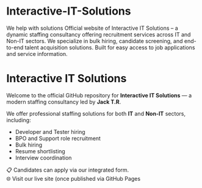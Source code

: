 # Interactive-IT-Solutions
We help with solutions
Official website of Interactive IT Solutions – a dynamic staffing consultancy offering recruitment services across IT and Non-IT sectors. We specialize in bulk hiring, candidate screening, and end-to-end talent acquisition solutions. Built for easy access to job applications and service information.
# Interactive IT Solutions

Welcome to the official GitHub repository for **Interactive IT Solutions** — a modern staffing consultancy led by **Jack T.R**.

We offer professional staffing solutions for both **IT** and **Non-IT** sectors, including:
- Developer and Tester hiring
- BPO and Support role recruitment
- Bulk hiring
- Resume shortlisting
- Interview coordination

📋 Candidates can apply via our integrated form.  
🌐 Visit our live site (once published via GitHub Pages
